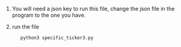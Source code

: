 1. You will need a json key to run this file, change the json file in the program to the one you have.

2. run the file

          python3 specific_ticker3.py
